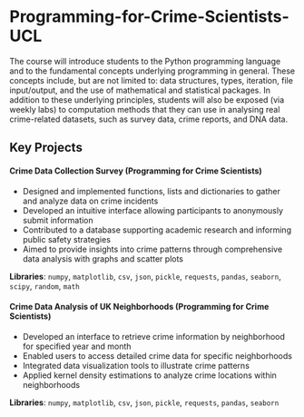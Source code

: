 # Programming-for-Crime-Scientists-UCL

The course will introduce students to the Python programming language and to the fundamental concepts underlying programming in general. These concepts include, but are not limited to: data structures, types, iteration, file input/output, and the use of mathematical and statistical packages. In addition to these underlying principles, students will also be exposed (via weekly labs) to computation methods that they can use in analysing real crime-related datasets, such as survey data, crime reports, and DNA data.

## Key Projects

#### Crime Data Collection Survey (Programming for Crime Scientists)
* Designed and implemented functions, lists and dictionaries to gather and analyze data on crime incidents
* Developed an intuitive interface allowing participants to anonymously submit information
* Contributed to a database supporting academic research and informing public safety strategies
* Aimed to provide insights into crime patterns through comprehensive data analysis with graphs and scatter plots

**Libraries**: `numpy`, `matplotlib`, `csv`, `json`, `pickle`, `requests`, `pandas`, `seaborn`, `scipy`, `random`, `math`

#### Crime Data Analysis of UK Neighborhoods (Programming for Crime Scientists)
* Developed an interface to retrieve crime information by neighborhood for specified year and month
* Enabled users to access detailed crime data for specific neighborhoods
* Integrated data visualization tools to illustrate crime patterns
* Applied kernel density estimations to analyze crime locations within neighborhoods

**Libraries**: `numpy`, `matplotlib`, `csv`, `json`, `pickle`, `requests`, `pandas`, `seaborn`
